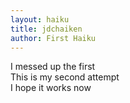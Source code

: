 ```yaml
---
layout: haiku
title: jdchaiken
author: First Haiku
---
```


I messed up the first<br>
This is my second attempt<br>
I hope it works now<br>
